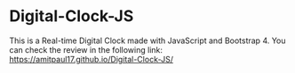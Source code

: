 # Digital-Clock-JS
This is a Real-time Digital Clock made with JavaScript and Bootstrap 4. You can check the review in the following link:
https://amitpaul17.github.io/Digital-Clock-JS/
